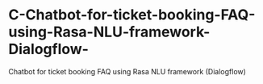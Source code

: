 # C-Chatbot-for-ticket-booking-FAQ-using-Rasa-NLU-framework-Dialogflow-
Chatbot for ticket booking  FAQ using Rasa NLU  framework  (Dialogflow)

